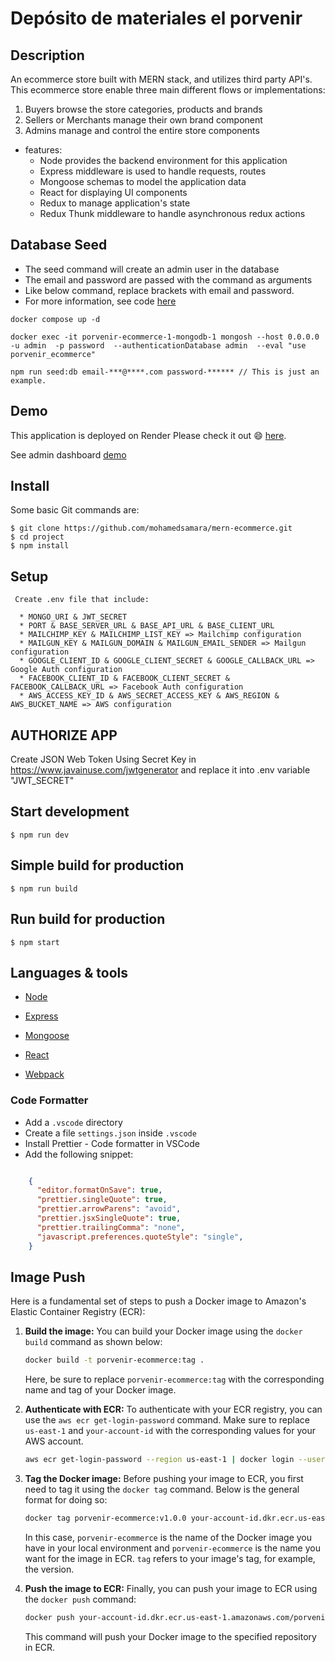 # Depósito de materiales el porvenir

## Description

An ecommerce store built with MERN stack, and utilizes third party API's. This ecommerce store enable three main different flows or implementations:

1. Buyers browse the store categories, products and brands
2. Sellers or Merchants manage their own brand component
3. Admins manage and control the entire store components 


* features:
  * Node provides the backend environment for this application
  * Express middleware is used to handle requests, routes
  * Mongoose schemas to model the application data
  * React for displaying UI components
  * Redux to manage application's state
  * Redux Thunk middleware to handle asynchronous redux actions


## Database Seed

* The seed command will create an admin user in the database
* The email and password are passed with the command as arguments
* Like below command, replace brackets with email and password. 
* For more information, see code [here](server/utils/seed.js)

```
docker compose up -d

docker exec -it porvenir-ecommerce-1-mongodb-1 mongosh --host 0.0.0.0 -u admin  -p password  --authenticationDatabase admin  --eval "use porvenir_ecommerce"

npm run seed:db email-***@****.com password-****** // This is just an example.

```

## Demo

This application is deployed on Render Please check it out :smile: [here](https://mern-store.onrender.com).

See admin dashboard [demo](https://mernstore-bucket.s3.us-east-2.amazonaws.com/admin.mp4)

## Install

Some basic Git commands are:

```
$ git clone https://github.com/mohamedsamara/mern-ecommerce.git
$ cd project
$ npm install
```

## Setup

```
 Create .env file that include:

  * MONGO_URI & JWT_SECRET
  * PORT & BASE_SERVER_URL & BASE_API_URL & BASE_CLIENT_URL
  * MAILCHIMP_KEY & MAILCHIMP_LIST_KEY => Mailchimp configuration
  * MAILGUN_KEY & MAILGUN_DOMAIN & MAILGUN_EMAIL_SENDER => Mailgun configuration
  * GOOGLE_CLIENT_ID & GOOGLE_CLIENT_SECRET & GOOGLE_CALLBACK_URL => Google Auth configuration
  * FACEBOOK_CLIENT_ID & FACEBOOK_CLIENT_SECRET & FACEBOOK_CALLBACK_URL => Facebook Auth configuration
  * AWS_ACCESS_KEY_ID & AWS_SECRET_ACCESS_KEY & AWS_REGION & AWS_BUCKET_NAME => AWS configuration
```
## AUTHORIZE APP

Create JSON Web Token Using Secret Key in https://www.javainuse.com/jwtgenerator and replace it into .env variable "JWT_SECRET"

## Start development

```
$ npm run dev
```

## Simple build for production

```
$ npm run build
```

## Run build for production

```
$ npm start
```


## Languages & tools

- [Node](https://nodejs.org/en/)

- [Express](https://expressjs.com/)

- [Mongoose](https://mongoosejs.com/)

- [React](https://reactjs.org/)

- [Webpack](https://webpack.js.org/)


### Code Formatter

- Add a `.vscode` directory
- Create a file `settings.json` inside `.vscode`
- Install Prettier - Code formatter in VSCode
- Add the following snippet:  

```json

    {
      "editor.formatOnSave": true,
      "prettier.singleQuote": true,
      "prettier.arrowParens": "avoid",
      "prettier.jsxSingleQuote": true,
      "prettier.trailingComma": "none",
      "javascript.preferences.quoteStyle": "single",
    }

```


## Image Push

Here is a fundamental set of steps to push a Docker image to Amazon's Elastic Container Registry (ECR):

1. **Build the image:**
   You can build your Docker image using the `docker build` command as shown below:

   ```bash
   docker build -t porvenir-ecommerce:tag .
   ```
   Here, be sure to replace `porvenir-ecommerce:tag` with the corresponding name and tag of your Docker image.

2. **Authenticate with ECR:**
   To authenticate with your ECR registry, you can use the `aws ecr get-login-password` command. Make sure to replace `us-east-1` and `your-account-id` with the corresponding values for your AWS account.

   ```bash
   aws ecr get-login-password --region us-east-1 | docker login --username AWS --password-stdin your-account-id.dkr.ecr.us-east-1.amazonaws.com
   ```

3. **Tag the Docker image:**
   Before pushing your image to ECR, you first need to tag it using the `docker tag` command. Below is the general format for doing so:

   ```bash
   docker tag porvenir-ecommerce:v1.0.0 your-account-id.dkr.ecr.us-east-1.amazonaws.com/porvenir-ecommerce:v1.0.0
   ```
   In this case, `porvenir-ecommerce` is the name of the Docker image you have in your local environment and `porvenir-ecommerce` is the name you want for the image in ECR. `tag` refers to your image's tag, for example, the version.

4. **Push the image to ECR:**
   Finally, you can push your image to ECR using the `docker push` command:

   ```bash
   docker push your-account-id.dkr.ecr.us-east-1.amazonaws.com/porvenir-ecommerce:v1.0.0
   ```
   This command will push your Docker image to the specified repository in ECR.